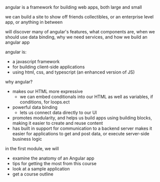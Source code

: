 angular is a framework for building web apps, both large and small

we can build a site to show off friends collectibles, or an enterprise level app, or anything in between

will discover many of angular's features, what components are, when we should use data binding, why we need services, and how we build an angular app

angular is:
* a javascript framework
* for building client-side applications
* using html, css, and typescript (an enhanced version of JS)

why angular?
* makes our HTML more expressive
    - we can embed conditionals into our HTML as well as variables, if conditions, for loops.ect
* powerful data binding
    - lets us connect data directly to our UI
* promotes modularity, and helps us build apps using building blocks, making it easier to create and reuse content
* has built in support for communication to a backend server makes it easier for applications to get and post data, or execute server-side business logic

in the first module, we will
* examine the anatomy of an Angular app
* tips for getting the most from this course
* look at a sample application
* get a course outline

